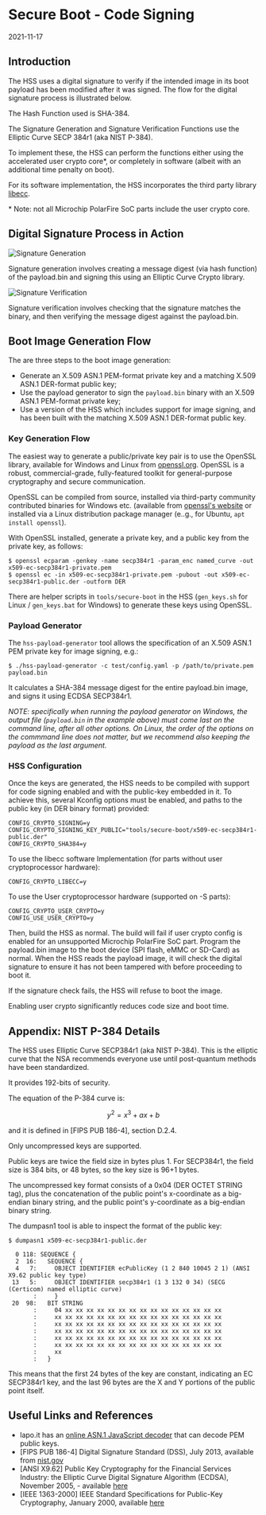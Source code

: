 # Secure Boot - Code Signing

2021-11-17

## Introduction

The HSS uses a digital signature to verify if the intended image in its boot payload has been modified after it was signed. The flow for the digital signature process is illustrated below.

The Hash Function used is SHA-384.

The Signature Generation and Signature Verification Functions use the Elliptic Curve SECP 384r1 (aka NIST P-384).

To implement these, the HSS can perform the functions either using the accelerated user crypto core\*, or completely in software (albeit with an additional time penalty on boot).

For its software implementation, the HSS incorporates the third party library [libecc](https://github.com/ANSSI-FR/libecc).

\* Note: not all Microchip PolarFire SoC parts include the user crypto core.

## Digital Signature Process in Action

![Signature Generation](./images/secure-boot/secure-boot--signature-generation.png)

Signature generation involves creating a message digest (via hash function) of the payload.bin and signing this using an Elliptic Curve Crypto library.

![Signature Verification](./images/secure-boot/secure-boot--signature-verification.png)

Signature verification involves checking that the signature matches the binary, and then verifying the message digest against the payload.bin.

## Boot Image Generation Flow

The are three steps to the boot image generation:

* Generate an X.509 ASN.1 PEM-format private key and a matching X.509 ASN.1 DER-format public key;
* Use the payload generator to sign the `payload.bin` binary with an X.509 ASN.1 PEM-format private key;
* Use a version of the HSS which includes support for image signing, and has been built with the matching X.509 ASN.1 DER-format public key.

### Key Generation Flow

The easiest way to generate a public/private key pair is to use the OpenSSL library, available for Windows and Linux from [openssl.org](https://www.openssl.org/). OpenSSL is a robust, commercial-grade, fully-featured toolkit for general-purpose cryptography and secure communication.

OpenSSL can be compiled from source, installed via third-party community contributed binaries for Windows etc. (available from [openssl's website](https://www.openssl.org/community/binaries.html) or installed via a Linux distribution package manager (e..g., for Ubuntu, `apt install openssl`).

With OpenSSL installed, generate a private key, and a public key from the private key, as follows:

```shell
$ openssl ecparam -genkey -name secp384r1 -param_enc named_curve -out x509-ec-secp384r1-private.pem
$ openssl ec -in x509-ec-secp384r1-private.pem -pubout -out x509-ec-secp384r1-public.der -outform DER
```

There are helper scripts in `tools/secure-boot` in the HSS (`gen_keys.sh` for Linux / `gen_keys.bat` for Windows) to generate these keys using OpenSSL.

### Payload Generator

The `hss-payload-generator` tool allows the specification of an X.509 ASN.1 PEM private key for image signing, e.g.:

```shell
$ ./hss-payload-generator -c test/config.yaml -p /path/to/private.pem payload.bin
```

It calculates a SHA-384 message digest for the entire payload.bin image, and signs it using ECDSA SECP384r1.

*NOTE: specifically when running the payload generator on Windows, the output file (`payload.bin` in the example above) must come last on the command line, after all other options.  On Linux, the order of the options on the commmand line does not matter, but we recommend also keeping the payload as the last argument.*

### HSS Configuration

Once the keys are generated, the HSS needs to be compiled with support for code signing enabled and with the public-key embedded in it. To achieve this, several Kconfig options must be enabled, and paths to the public key (in DER binary format) provided:

```text
CONFIG_CRYPTO_SIGNING=y
CONFIG_CRYPTO_SIGNING_KEY_PUBLIC="tools/secure-boot/x509-ec-secp384r1-public.der"
CONFIG_CRYPTO_SHA384=y
```

To use the libecc software Implementation (for parts without user cryptoprocessor hardware):

```text
CONFIG_CRYPTO_LIBECC=y
```

To use the User cryptoprocessor hardware (supported on -S parts):

```text
CONFIG_CRYPTO_USER_CRYPTO=y
CONFIG_USE_USER_CRYPTO=y
```

Then, build the HSS as normal. The build will fail if user crypto config is enabled for an unsupported Microchip PolarFire SoC part. Program the payload.bin image to the boot device (SPI flash, eMMC or SD-Card) as normal. When the HSS reads the payload image, it will check the digital signature to ensure it has not been tampered with before proceeding to boot it.

If the signature check fails, the HSS will refuse to boot the image.

Enabling user crypto significantly reduces code size and boot time.

## Appendix: NIST P-384 Details

The HSS uses Elliptic Curve SECP384r1 (aka NIST P-384).  This is the elliptic curve that the NSA recommends everyone use until post-quantum methods have been standardized.

It provides 192-bits of security.

The equation of the P-384 curve is:

$$y^2 = x^3 + ax + b$$

and it is defined in [FIPS PUB 186-4], section D.2.4.

Only uncompressed keys are supported.

Public keys are twice the field size in bytes plus 1. For SECP384r1, the field size is 384 bits, or 48 bytes, so the key size is 96+1 bytes.

The uncompressed key format consists of a 0x04 (DER OCTET STRING tag), plus the concatenation of the public point's x-coordinate as a big-endian binary string, and the public point's y-coordinate as a big-endian binary string.

The dumpasn1 tool is able to inspect the format of the public key:

```text
$ dumpasn1 x509-ec-secp384r1-public.der

  0 118: SEQUENCE {
  2  16:   SEQUENCE {
  4   7:     OBJECT IDENTIFIER ecPublicKey (1 2 840 10045 2 1) (ANSI X9.62 public key type)
 13   5:     OBJECT IDENTIFIER secp384r1 (1 3 132 0 34) (SECG (Certicom) named elliptic curve)
       :     }
 20  98:   BIT STRING
       :     04 xx xx xx xx xx xx xx xx xx xx xx xx xx xx xx
       :     xx xx xx xx xx xx xx xx xx xx xx xx xx xx xx xx
       :     xx xx xx xx xx xx xx xx xx xx xx xx xx xx xx xx
       :     xx xx xx xx xx xx xx xx xx xx xx xx xx xx xx xx
       :     xx xx xx xx xx xx xx xx xx xx xx xx xx xx xx xx
       :     xx xx xx xx xx xx xx xx xx xx xx xx xx xx xx xx
       :     xx
       :   }

```

This means that the first 24 bytes of the key are constant, indicating an EC SECP384r1 key, and the last 96 bytes are the X and Y portions of the public point itself.

## Useful Links and References

* lapo.it has an [online ASN.1 JavaScript decoder](https://lapo.it/asn1js/) that can decode PEM public keys.
* [FIPS PUB 186-4] Digital Signature Standard (DSS), July 2013, available from [nist.gov](https://nvlpubs.nist.gov/nistpubs/FIPS/NIST.FIPS.186-4.pdf)
* [ANSI X9.62] Public Key Cryptography for the Financial Services Industry: the Elliptic Curve Digital Signature Algorithm (ECDSA), November 2005, - available [here](https://standards.globalspec.com/std/1955141/ANSI%20X9.62)
* [IEEE 1363-2000] IEEE Standard Specifications for Public-Key Cryptography, January 2000, available [here](https://standards.ieee.org/standard/1363-2000.html)
